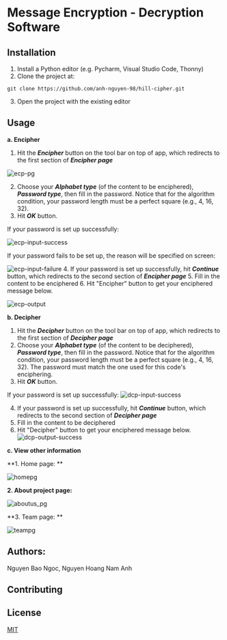 # Message Encryption - Decryption Software 

## Installation

1. Install a Python editor (e.g. Pycharm, Visual Studio Code, Thonny)
2. Clone the project at: 

```
git clone https://github.com/anh-nguyen-98/hill-cipher.git
```
3. Open the project with the existing editor


## Usage 

**a. Encipher**

1. Hit the ***Encipher*** button on the tool bar on top of app, which redirects to the first section of ***Encipher page***

![ecp-pg](https://github.com/anh-nguyen-98/hill-cipher/blob/main/demo/ecp_input.jpg)

2. Choose your ***Alphabet type*** (of the content to be enciphered), ***Password type***, then fill in the password. Notice that for the algorithm condition, your password length must be a perfect square (e.g., 4, 16, 32).
3. Hit ***OK*** button. 

If your password is set up successfully: 

![ecp-input-success](https://github.com/anh-nguyen-98/hill-cipher/blob/main/demo/encipher_input_success.jpg)

If your password fails to be set up, the reason will be specified on screen: 

![ecp-input-failure](https://github.com/anh-nguyen-98/hill-cipher/blob/main/demo/ecp_input_failutr.jpg)
4. If your password is set up successfully, hit ***Continue*** button, which redirects to the second section of ***Encipher page***
5. Fill in the content to be enciphered
6. Hit "Encipher" button to get your enciphered message below. 

![ecp-output](https://github.com/anh-nguyen-98/hill-cipher/blob/main/demo/ecp_output.jpg)






**b. Decipher**
1. Hit the ***Decipher*** button on the tool bar on top of app, which redirects to the first section of ***Decipher page***
2. Choose your ***Alphabet type*** (of the content to be deciphered), ***Password type***, then fill in the password. Notice that for the algorithm condition, your password length must be a perfect square (e.g., 4, 16, 32). The password must match the one used for this code's enciphering. 
3. Hit ***OK*** button. 

If your password is set up successfully: 
![dcp-input-success](https://github.com/anh-nguyen-98/hill-cipher/blob/main/demo/decp_input_success.jpg)

4. If your password is set up successfully, hit ***Continue*** button, which redirects to the second section of ***Decipher page***
5. Fill in the content to be deciphered
6. Hit "Decipher" button to get your enciphered message below. 
![dcp-output-success](https://github.com/anh-nguyen-98/hill-cipher/blob/main/demo/dcp_output_success.jpg)


**c. View other information**

  **1. Home page: **
  
![homepg](https://github.com/anh-nguyen-98/hill-cipher/blob/main/demo/homepg_top.jpg)

  **2. About project page:**

![aboutus_pg](https://github.com/anh-nguyen-98/hill-cipher/blob/main/demo/aboutus_pg_top.jpg)

  **3. Team page: **
  
![teampg](https://github.com/anh-nguyen-98/hill-cipher/blob/main/demo/teampg.jpg)


## Authors:

Nguyen Bao Ngoc, Nguyen Hoang Nam Anh

## Contributing

## License 

[MIT](https://opensource.org/licenses/MIT)
